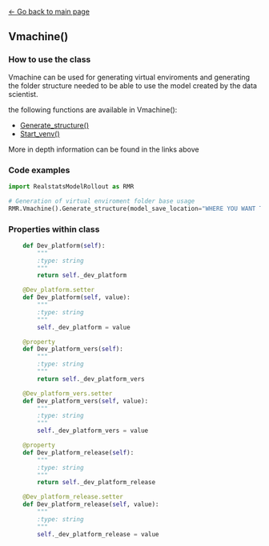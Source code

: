[<- Go back to main page](../index.md)

## Vmachine()

### How to use the class
Vmachine can be used for generating virtual enviroments and generating the folder structure needed to be able to use the model created by the data scientist.

the following functions are available in Vmachine():
* [Generate_structure()](./functions/generate_structure_rework.md)
* [Start_venv()](./functions/start_venv.md)

More in depth information can be found in the links above

### Code examples
``` python
import RealstatsModelRollout as RMR

# Generation of virtual enviroment folder base usage
RMR.Vmachine().Generate_structure(model_save_location="WHERE YOU WANT TO SAVE", model_name="MODEL NAME", model_current_location="PATH OF WHERE PROJECT IS")

```


### Properties within class
``` python
    def Dev_platform(self):
        """
        :type: string
        """
        return self._dev_platform

    @Dev_platform.setter
    def Dev_platform(self, value):
        """
        :type: string
        """
        self._dev_platform = value

    @property
    def Dev_platform_vers(self):
        """
        :type: string
        """
        return self._dev_platform_vers

    @Dev_platform_vers.setter
    def Dev_platform_vers(self, value):
        """
        :type: string
        """
        self._dev_platform_vers = value

    @property
    def Dev_platform_release(self):
        """
        :type: string
        """
        return self._dev_platform_release

    @Dev_platform_release.setter
    def Dev_platform_release(self, value):
        """
        :type: string
        """
        self._dev_platform_release = value
```